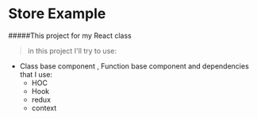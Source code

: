 # Store Example 
#####This project for my React class
> in this project I'll try to use: 
* Class base component , Function base component and dependencies that I use:
    * HOC
    * Hook
    * redux
    * context

